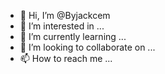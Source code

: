 - 👋 Hi, I’m @Byjackcem
- 👀 I’m interested in ...
- 🌱 I’m currently learning ...
- 💞️ I’m looking to collaborate on ...
- 📫 How to reach me ...

<!---
Byjackcem/Byjackcem is a ✨ special ✨ repository because its `README.md` (this file) appears on your GitHub profile.
You can click the Preview link to take a look at your changes.
--->
